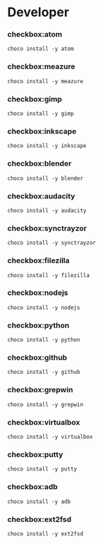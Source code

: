 # Developer

### checkbox:atom
`choco install -y atom`
### checkbox:meazure
`choco install -y meazure`
### checkbox:gimp
`choco install -y gimp`
### checkbox:inkscape
`choco install -y inkscape`
### checkbox:blender
`choco install -y blender`
### checkbox:audacity
`choco install -y audacity`
### checkbox:synctrayzor
`choco install -y synctrayzor`
### checkbox:filezilla
`choco install -y filezilla`
### checkbox:nodejs
`choco install -y nodejs`
### checkbox:python
`choco install -y python`
### checkbox:github
`choco install -y github`
### checkbox:grepwin
`choco install -y grepwin`
### checkbox:virtualbox
`choco install -y virtualbox`
### checkbox:putty
`choco install -y putty`
### checkbox:adb
`choco install -y adb`
### checkbox:ext2fsd
`choco install -y ext2fsd`
